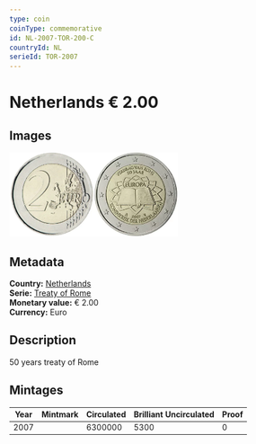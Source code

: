 ```yaml
---
type: coin
coinType: commemorative
id: NL-2007-TOR-200-C
countryId: NL
serieId: TOR-2007
---
```


# Netherlands € 2.00

## Images

<img src="../../Images/common-2007-200.webp" height="150" alt="Front image"><img src="Images/NL-2007-200.webp" height="150" alt="Back image">

## Metadata

**Country:** [Netherlands](../../Countries/Netherlands/index.md)\
**Serie:** [Treaty of Rome](index.md)\
**Monetary value:** € 2.00\
**Currency:** Euro

## Description

50 years treaty of Rome

## Mintages

| Year | Mintmark | Circulated | Brilliant Uncirculated | Proof |
| ---- | -------- | ---------- | ---------------------- | ----- |
| 2007 |          | 6300000    | 5300                   | 0     |
